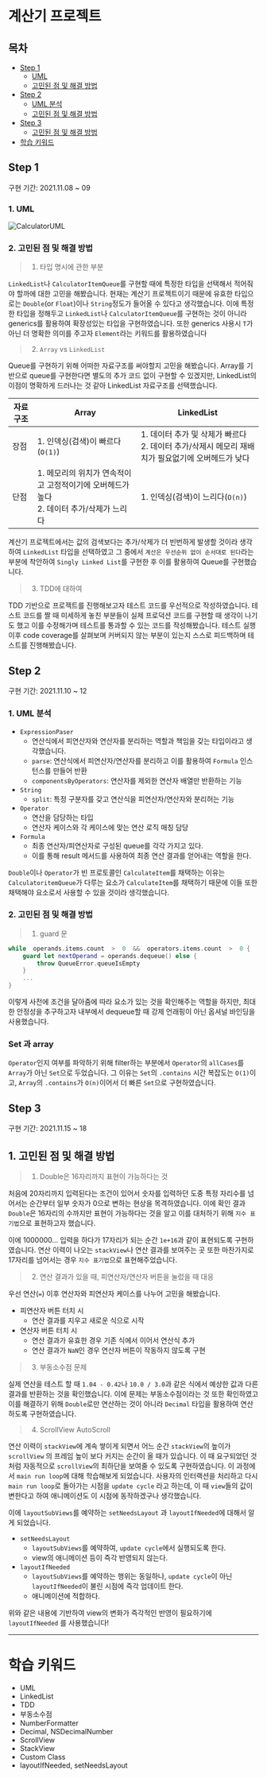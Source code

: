 # 계산기 프로젝트

## 목차 
- [Step 1](#step-1)
  - [UML](#1-uml) 
  - [고민된 점 및 해결 방법](#2-고민된-점-및-해결-방법)
- [Step 2](#step-2)
  - [UML 분석](#1-uml-분석) 
  - [고민된 점 및 해결 방법](#2-고민된-점-및-해결-방법)
- [Step 3](#step-3)
  - [고민된 점 및 해결 방법](#1-고민된-점-및-해결-방법) 	
- [학습 키워드](#학습-키워드)


## Step 1 

구현 기간: 2021.11.08 ~ 09



### 1. UML
![CalculatorUML](https://user-images.githubusercontent.com/45652743/141072217-badda911-4d21-476f-bab8-a91dcab94259.png)

### 2. 고민된 점 및 해결 방법 

> 1. 타입 명시에 관한 부분 

`LinkedList`나 `CalculatorItemQueue`를 구현할 때에 특정한 타입을 선택해서 적어줘야 할까에 대한 고민을 해봤습니다. 현재는 계산기 프로젝트이기 때문에 유효한 타입으로는 `Double`(or `Float`)이나 `String`정도가 들어올 수 있다고 생각했습니다. 이에 특정한 타입을 정해두고 `LinkedList`나 `CalculatorItemQueue`를 구현하는 것이 아니라 generics를 활용하여 확장성있는 타입을 구현하였습니다. 또한 generics 사용시 `T`가 아닌 더 명확한 의미를 주고자 `Element`라는 키워드를 활용하였습니다


> 2. `Array` vs `LinkedList`

Queue를 구현하기 위해 어떠한 자료구조를 써야할지 고민을 해봤습니다. Array를 기반으로 queue를 구현한다면 별도의 추가 코드 없이 구현할 수 있겠지만, LinkedList의 이점이 명확하게 드러나는 것 같아 LinkedList 자료구조를 선택했습니다. 

|자료 구조|Array|LinkedList|
|---|---|---|
|장점|1. 인덱싱(검색)이 빠르다(`O(1)`)|1. 데이터 추가 및 삭제가 빠르다 <br> 2. 데이터 추가/삭제시 메모리 재배치가 필요없기에 오버헤드가 낮다  |
|단점|1. 메모리의 위치가 연속적이고 고정적이기에 오버헤드가 높다 <br> 2. 데이터 추가/삭제가 느리다 |1. 인덱싱(검색)이 느리다(`O(n)`) |

계산기 프로젝트에서는 값의 검색보다는 추가/삭제가 더 빈번하게 발생할 것이라 생각하여 `LinkedList` 타입을 선택하였고 그 중에서 `계산은 우선순위 없이 순서대로 된다`라는 부분에 착안하여 `Singly Linked List`를 구현한 후 이를 활용하여 Queue를 구현했습니다. 

> 3. TDD에 대하여 

TDD 기반으로 프로젝트를 진행해보고자 테스트 코드를 우선적으로 작성하였습니다. 테스트 코드를 짤 때 미세하게 놓친 부분들이 실제 프로덕션 코드를 구현할 때 생각이 나기도 했고 이를 수정해가며 테스트를 통과할 수 있는 코드를 작성해봤습니다. 테스트 실행 이후 code coverage를 살펴보며 커버되지 않는 부분이 있는지 스스로 피드백하며 테스트를 진행해봤습니다. 


## Step 2

구현 기간: 2021.11.10 ~ 12

### 1. UML 분석 

- `ExpressionPaser`
	- 연산식에서 피연산자와 연산자를 분리하는 역할과 책임을 갖는 타입이라고 생각했습니다. 
	- `parse`: 연산식에서 피연산자/연산자를 분리하고 이를 활용하여 `Formula` 인스턴스를 만들어 반환
	- `componentsByOperators`: 연산자를 제외한 연산자 배열만 반환하는 기능
- `String`
	- `split`: 특정 구분자를 갖고 연산식을 피연산자/연산자와 분리허는 기능
- `Operator`
	- 연산을 담당하는 타입 
	- 연산자 케이스와 각 케이스에 맞는 연산 로직 매칭 담당
- `Formula`
	- 최종 연산자/피연산자로 구성된 queue를 각각 가지고 있다.
	- 이를 통해 result 메서드를 사용하여 최종 연산 결과를 얻어내는 역할을 한다.


`Double`이나 `Operator`가 빈 프로토콜인 `CalculateItem`를 채택하는 이유는 `CalculatoritemQueue`가 다루는 요소가 `CalculateItem`를 채택하기 때문에 이들 또한 채택해야 요소로서 사용할 수 있을 것이라 생각했습니다. 


### 2. 고민된 점 및 해결 방법

> 1. guard 문 

```swift
while  operands.items.count  >  0  &&  operators.items.count  >  0 {
    guard let nextOperand = operands.dequeue() else {
        throw QueueError.queueIsEmpty
    }
    ...
}
```
이렇게 사전에 조건을 달아줌에 따라 요소가 있는 것을 확인해주는 역할을 하지만, 최대한 안정성을 추구하고자 내부에서 dequeue할 때 강제 언래핑이 아닌 옵셔널 바인딩을 사용했습니다. 



### Set 과 array

`Operator`인지 여부를 파악하기 위해 filter하는 부분에서 `Operator`의 `allCases`를 `Array`가 아닌 `Set`으로 두었습니다. 
그 이유는 `Set`의 `.contains` 시간 복잡도는 `O(1)`이고, `Array`의 `.contains`가 `O(n)`이어서 더 빠른 `Set`으로 구현하였습니다. 


## Step 3

구현 기간: 2021.11.15 ~ 18


## 1. 고민된 점 및 해결 방법

> 1. Double은 16자리까지 표현이 가능하다는 것 

처음에 20자리까지 입력된다는 조건이 있어서 숫자를 입력하던 도중 특정 자리수를 넘어서는 순간부터 일부 숫자가 0으로 변하는 현상을 목격하였습니다. 이에 확인 결과 `Double`은 16자리의 수까지만 표현이 가능하다는 것을 알고 이를 대처하기 위해 `지수 표기법`으로 표현하고자 했습니다. 

이에 1000000... 입력을 하다가 17자리가 되는 순간 `1e+16`과 같이 표현되도록 구현하였습니다. 연산 이력이 나오는 `stackView`나 연산 결과를 보여주는 곳 또한 마찬가지로 17자리를 넘어서는 경우 `지수 표기법`으로 표현해주었습니다. 
 
> 2. 연산 결과가 있을 때, 피연산자/연산자 버튼을 눌렀을 때 대응 

우선 연산(`=`) 이후 연산자와 피연산자 케이스를 나누어 고민을 해봤습니다. 

- 피연산자 버튼 터치 시
	- 연산 결과를 지우고 새로운 식으로 시작
- 연산자 버튼 터치 시
	- 연산 결과가 유효한 경우 기존 식에서 이어서 연산식 추가
	- 연산 결과가 `NaN`인 경우 연산자 버튼이 작동하지 않도록 구현

> 3. 부동소수점 문제 

실제 연산을 테스트 할 때 `1.04 - 0.42`나 `10.0 / 3.0`과 같은 식에서 예상한 값과 다른 결과를 반환하는 것을 확인했습니다. 이에 문제는 부동소수점이라는 것 또한 확인하였고 이를 해결하기 위해 `Double`로만 연산하는 것이 아니라 `Decimal` 타입을 활용하여 연산하도록 구현하였습니다. 

> 4. ScrollView AutoScroll

연산 이력이 `stackView`에 계속 쌓이게 되면서 어느 순간 `stackView`의 높이가 `scrollView` 의 프레임 높이 보다 커지는 순간이 올 때가 있습니다. 이 때 요구되었던 것 처럼 자동적으로 `scrollView`의 최하단을 보여줄 수 있도록 구현하였습니다. 이 과정에서 `main run loop`에 대해 학습해보게 되었습니다. 사용자의 인터랙션을 처리하고 다시 `main run loop`로 돌아가는 시점을 `update cycle` 라고 하는데, 이 때 `view`들의 값이 변한다고 하여 애니메이션도 이 시점에 동작하겠구나 생각했습니다. 

이에 `layoutSubViews`를 예약하는 `setNeedsLayout` 과 `layoutIfNeeded`에 대해서 알게 되었습니다. 

- `setNeedsLayout`
	- `layoutSubViews`를 예약하여, `update cycle`에서 실행되도록 한다. 
	- view의 애니메이션 등이 즉각 반영되지 않는다. 
- `layoutIfNeeded`
	- `layoutSubViews`를 예약하는 행위는 동일하나, `update cycle`이 아닌 `layoutIfNeeded`이 불린 시점에 즉각 업데이트 한다. 
	- 애니메이션에 적합하다. 

위와 같은 내용에 기반하여 view의 변화가 즉각적인 반영이 필요하기에 `layoutIfNeeded`
를 사용했습니다!


---

# 학습 키워드 

- UML
- LinkedList
- TDD
- 부동소수점
- NumberFormatter
- Decimal, NSDecimalNumber
- ScrollView 
- StackView
- Custom Class
- layoutIfNeeded, setNeedsLayout
